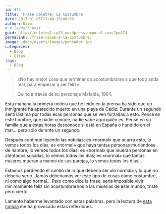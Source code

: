 ```yaml
---
id: 474
title: 'Frase Célebre: La Costumbre'
date: 2017-01-05T17:40:20+00:00
author: Uxio
# # layout: post
guid: http://enteleq1-cp23.wordpresstemporal.com/?p=474
permalink: /frase-celebre-la-costumbre/
image: /docs/assets/images/pensador.jpg
categories:
  - Blog
  - Citas
tags:
  - Blog
---
```

> «No hay mejor cosa que terminar de acostumbrarse a que todo anda mal, para empezar a ser feliz»
> 
> Quino a través de su personaje Mafalda, 1964.

Esta mañana la primera noticia que he leído en la prensa ha sido que un inmigrante ha aparecido muerto en una playa de Cádiz. Durante un segundo sentí lástima por todas esas personas que se ven forzadas a esto. Pensé en este hombre, que nadie conoce, nadie sabe aquí quién es. Pensé en su familia que a estas horas desconoce si está en España o hundido en el mar&#8230; pero sólo durante un segundo.

Después continué leyendo las noticias; es «normal» que ocurra esto, lo vemos todos los días; es «normal» que haya tantas personas muriéndose de hambre, lo vemos todos los días; es «normal» que mueran personas en atentados suicidas, lo vemos todos los días; es «normal» que tantas mujeres mueran a manos de sus parejas, lo vemos todos los días&#8230;

Estamos perdiendo el rumbo de lo que debería ser «lo normal» y lo que no debería serlo. Jamás deberíamos ver este tipo de cosas como costumbre, ni como algo normal&#8230; Pero como dice la frase, sería imposible vivir mínimamente feliz sin acostumbrarnos a las miserias de este mundo, triste pero cierto.

Lamento haberme levantado con estas palabras, pero la lectura de [esta noticia](http://www.elpais.com/articulo/espana/Hallado/cadaver/inmigrante/playa/Cadiz/elpepuesp/20090317elpepunac_16/Tes) me ha provocado estas reflexiones.